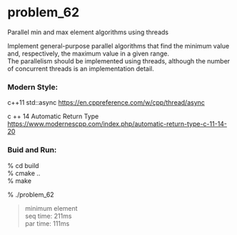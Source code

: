 problem_62
===============

Parallel min and max element algorithms using threads  

Implement general-purpose parallel algorithms that find the minimum value and, respectively, the maximum value in a given range.   
The parallelism should be implemented using threads, although the number of concurrent threads is an implementation detail.


### Modern Style: 
c++11 std::async
 https://en.cppreference.com/w/cpp/thread/async

c ++ 14 Automatic Return Type
https://www.modernescpp.com/index.php/automatic-return-type-c-11-14-20


### Buid and Run:  
% cd build  
% cmake ..  
% make  

% ./problem_62 
> minimum element  
> seq time: 211ms  
> par time: 111ms  

